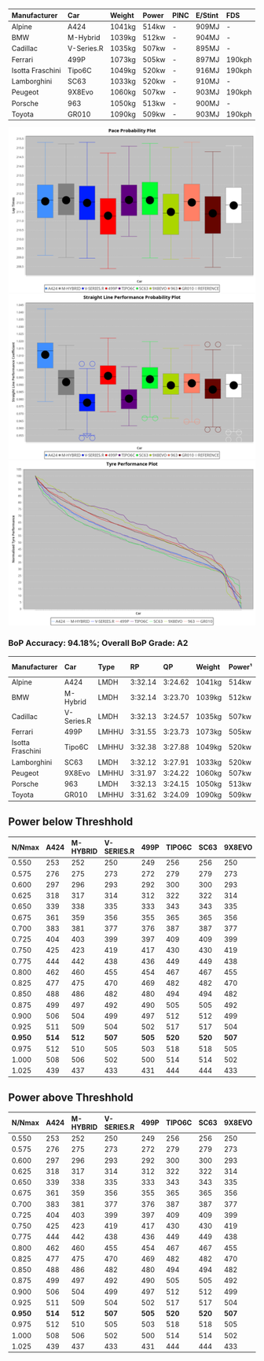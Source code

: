 | Manufacturer     | Car        | Weight | Power | PINC    | E/Stint | FDS     |
|:-|:-|:-|:-|:-|:-|:-|
| Alpine           | A424       | 1041kg | 514kw |    -    | 909MJ   |    -    |
| BMW              | M-Hybrid   | 1039kg | 512kw |    -    | 904MJ   |    -    |
| Cadillac         | V-Series.R | 1035kg | 507kw |    -    | 895MJ   |    -    |
| Ferrari          | 499P       | 1073kg | 505kw |    -    | 897MJ   | 190kph  |
| Isotta Fraschini | Tipo6C     | 1049kg | 520kw |    -    | 916MJ   | 190kph  |
| Lamborghini      | SC63       | 1033kg | 520kw |    -    | 910MJ   |    -    |
| Peugeot          | 9X8Evo     | 1060kg | 507kw |    -    | 903MJ   | 190kph  |
| Porsche          | 963        | 1050kg | 513kw |    -    | 900MJ   |    -    |
| Toyota           | GR010      | 1090kg | 509kw |    -    | 903MJ   | 190kph  |

![PACECHART](./IMG/ACOMETHOD.png)
![STRAIGHTLINEPERFORMANCECHART](./IMG/ACOMETHOD_sp.png)
![TYREPERFORMANCECHART](./IMG/ACOMETHOD_tw.png)

### BoP Accuracy: 94.18%; Overall BoP Grade: A2
| Manufacturer     | Car        | Type  | RP      | QP      | Weight | Power¹ | Threshhold | PINC    | Power² | E/Stint | AVG Vmax  | FDS     | RDLC | L/Stint | BOP-Grade | Model Accuracy | Model Points | Match%  | SimDiff |
|:-|:-|:-|:-|:-|:-|:-|:-|:-|:-|:-|:-|:-|:-|:-|:-|:-|:-|:-|:-|
| Alpine           | A424       | LMDH  | 3:32.14 | 3:24.62 | 1041kg | 514kw  | 210.0kph   |    -    | 514kw  |  909MJ  | 336.78kph |    -    | 1.01 | 12      | +A2       | 86.43%         | 618          | 94.17%  | #       |
| BMW              | M-Hybrid   | LMDH  | 3:32.14 | 3:23.70 | 1039kg | 512kw  | 210.0kph   |    -    | 512kw  |  904MJ  | 333.45kph |    -    | 1.02 | 12      | +B1       | 93.77%         | 1672         | 89.67%  | #       |
| Cadillac         | V-Series.R | LMDH  | 3:32.13 | 3:24.57 | 1035kg | 507kw  | 210.0kph   |    -    | 507kw  |  895MJ  | 329.46kph |    -    | 1.03 | 12      | ~A1       | 83.12%         | 1921         | 100.00% | ±0.83s  |
| Ferrari          | 499P       | LMHHU | 3:31.55 | 3:23.73 | 1073kg | 505kw  | 210.0kph   |    -    | 505kw  |  897MJ  | 331.18kph | 190kph  | 1.02 | 12      | ~A1       | 69.49%         | 1950         | 100.00% | ±0.83s  |
| Isotta Fraschini | Tipo6C     | LMHHU | 3:32.38 | 3:27.88 | 1049kg | 520kw  | 210.0kph   |    -    | 520kw  |  916MJ  | 331.94kph | 190kph  | 1.06 | 12      | +C2       | 73.56%         | 64           | 70.41%  | #       |
| Lamborghini      | SC63       | LMDH  | 3:32.12 | 3:27.91 | 1033kg | 520kw  | 210.0kph   |    -    | 520kw  |  910MJ  | 334.93kph |    -    | 1.05 | 12      | +A2       | 95.82%         | 459          | 93.40%  | #       |
| Peugeot          | 9X8Evo     | LMHHU | 3:31.97 | 3:24.22 | 1060kg | 507kw  | 210.0kph   |    -    | 507kw  |  903MJ  | 331.33kph | 190kph  | 0.99 | 12      | ~A1       | 66.97%         | 221          | 100.00% | #       |
| Porsche          | 963        | LMDH  | 3:32.13 | 3:24.15 | 1050kg | 513kw  | 210.0kph   |    -    | 513kw  |  900MJ  | 332.38kph |    -    | 1.01 | 12      | ~A1       | 81.02%         | 5243         | 100.00% | ±0.99s  |
| Toyota           | GR010      | LMHHU | 3:31.62 | 3:24.09 | 1090kg | 509kw  | 210.0kph   |    -    | 509kw  |  903MJ  | 328.87kph | 190kph  | 1.00 | 12      | ~A1       | 73.70%         | 2701         | 100.00% | ±0.16s  |

## Power below Threshhold
| N/Nmax    | A424    | M-HYBRID | V-SERIES.R | 499P    | TIPO6C  | SC63    | 9X8EVO  | 963     | GR010   |
|:-|:-|:-|:-|:-|:-|:-|:-|:-|:-|
|  0.550    |  253    |  252     |  250       |  249    |  256    |  256    |  250    |  253    |  251    |
|  0.575    |  276    |  275     |  273       |  272    |  279    |  279    |  273    |  276    |  274    |
|  0.600    |  297    |  296     |  293       |  292    |  300    |  300    |  293    |  296    |  294    |
|  0.625    |  318    |  317     |  314       |  312    |  322    |  322    |  314    |  317    |  315    |
|  0.650    |  339    |  338     |  335       |  333    |  343    |  343    |  335    |  338    |  336    |
|  0.675    |  361    |  359     |  356       |  355    |  365    |  365    |  356    |  360    |  357    |
|  0.700    |  383    |  381     |  377       |  376    |  387    |  387    |  377    |  382    |  379    |
|  0.725    |  404    |  403     |  399       |  397    |  409    |  409    |  399    |  403    |  400    |
|  0.750    |  425    |  423     |  419       |  417    |  430    |  430    |  419    |  424    |  421    |
|  0.775    |  444    |  442     |  438       |  436    |  449    |  449    |  438    |  443    |  440    |
|  0.800    |  462    |  460     |  455       |  454    |  467    |  467    |  455    |  461    |  457    |
|  0.825    |  477    |  475     |  470       |  469    |  482    |  482    |  470    |  476    |  472    |
|  0.850    |  488    |  486     |  482       |  480    |  494    |  494    |  482    |  487    |  484    |
|  0.875    |  499    |  497     |  492       |  490    |  505    |  505    |  492    |  498    |  494    |
|  0.900    |  506    |  504     |  499       |  497    |  512    |  512    |  499    |  505    |  501    |
|  0.925    |  511    |  509     |  504       |  502    |  517    |  517    |  504    |  510    |  506    |
| **0.950** | **514** | **512**  | **507**    | **505** | **520** | **520** | **507** | **513** | **509** |
|  0.975    |  512    |  510     |  505       |  503    |  518    |  518    |  505    |  511    |  507    |
|  1.000    |  508    |  506     |  502       |  500    |  514    |  514    |  502    |  507    |  504    |
|  1.025    |  439    |  437     |  433       |  431    |  444    |  444    |  433    |  438    |  435    |

## Power above Threshhold
| N/Nmax    | A424    | M-HYBRID | V-SERIES.R | 499P    | TIPO6C  | SC63    | 9X8EVO  | 963     | GR010   |
|:-|:-|:-|:-|:-|:-|:-|:-|:-|:-|
|  0.550    |  253    |  252     |  250       |  249    |  256    |  256    |  250    |  253    |  251    |
|  0.575    |  276    |  275     |  273       |  272    |  279    |  279    |  273    |  276    |  274    |
|  0.600    |  297    |  296     |  293       |  292    |  300    |  300    |  293    |  296    |  294    |
|  0.625    |  318    |  317     |  314       |  312    |  322    |  322    |  314    |  317    |  315    |
|  0.650    |  339    |  338     |  335       |  333    |  343    |  343    |  335    |  338    |  336    |
|  0.675    |  361    |  359     |  356       |  355    |  365    |  365    |  356    |  360    |  357    |
|  0.700    |  383    |  381     |  377       |  376    |  387    |  387    |  377    |  382    |  379    |
|  0.725    |  404    |  403     |  399       |  397    |  409    |  409    |  399    |  403    |  400    |
|  0.750    |  425    |  423     |  419       |  417    |  430    |  430    |  419    |  424    |  421    |
|  0.775    |  444    |  442     |  438       |  436    |  449    |  449    |  438    |  443    |  440    |
|  0.800    |  462    |  460     |  455       |  454    |  467    |  467    |  455    |  461    |  457    |
|  0.825    |  477    |  475     |  470       |  469    |  482    |  482    |  470    |  476    |  472    |
|  0.850    |  488    |  486     |  482       |  480    |  494    |  494    |  482    |  487    |  484    |
|  0.875    |  499    |  497     |  492       |  490    |  505    |  505    |  492    |  498    |  494    |
|  0.900    |  506    |  504     |  499       |  497    |  512    |  512    |  499    |  505    |  501    |
|  0.925    |  511    |  509     |  504       |  502    |  517    |  517    |  504    |  510    |  506    |
| **0.950** | **514** | **512**  | **507**    | **505** | **520** | **520** | **507** | **513** | **509** |
|  0.975    |  512    |  510     |  505       |  503    |  518    |  518    |  505    |  511    |  507    |
|  1.000    |  508    |  506     |  502       |  500    |  514    |  514    |  502    |  507    |  504    |
|  1.025    |  439    |  437     |  433       |  431    |  444    |  444    |  433    |  438    |  435    |
